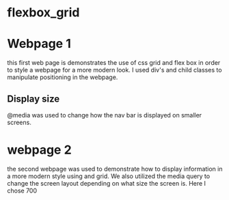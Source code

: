 # flexbox_grid

# Webpage 1
this first web page is demonstrates the use of css grid and flex box in order to style a webpage for a more modern look. I used div's and child classes to manipulate positioning in the webpage.
## Display size
@media was used to change how the nav bar is displayed on smaller screens. 

# webpage 2
the second webpage was used to demonstrate how to display information in a more modern style using and grid. We also utilized the media query to change the screen layout depending on what size the screen is. Here I chose 700
